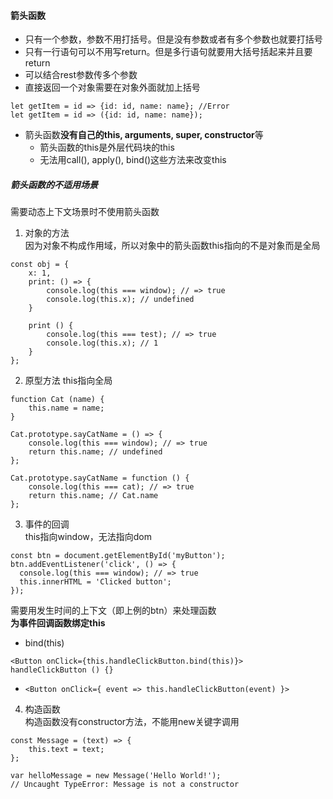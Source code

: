 #### 箭头函数   
- 只有一个参数，参数不用打括号。但是没有参数或者有多个参数也就要打括号  
- 只有一行语句可以不用写return。但是多行语句就要用大括号括起来并且要return    
- 可以结合rest参数传多个参数  
- 直接返回一个对象需要在对象外面就加上括号  
```
let getItem = id => {id: id, name: name}; //Error
let getItem = id => ({id: id, name: name});
```
- 箭头函数**没有自己的this, arguments, super, constructor**等
	- 箭头函数的this是外层代码块的this    
	- 无法用call(), apply(), bind()这些方法来改变this  

##### 箭头函数的不适用场景  
需要动态上下文场景时不使用箭头函数  
1. 对象的方法  
因为对象不构成作用域，所以对象中的箭头函数this指向的不是对象而是全局   
```
const obj = {
    x: 1,
    print: () => {
        console.log(this === window); // => true
        console.log(this.x); // undefined
    }

    print () {
	    console.log(this === test); // => true
	    console.log(this.x); // 1
	}
};
```

2. 原型方法 
this指向全局
```
function Cat (name) {
    this.name = name;
}

Cat.prototype.sayCatName = () => {
    console.log(this === window); // => true
    return this.name; // undefined
};

Cat.prototype.sayCatName = function () {
    console.log(this === cat); // => true
    return this.name; // Cat.name
};
```  
3. 事件的回调  
this指向window，无法指向dom
```
const btn = document.getElementById('myButton');
btn.addEventListener('click', () => {
  console.log(this === window); // => true
  this.innerHTML = 'Clicked button';
});
```
需要用发生时间的上下文（即上例的btn）来处理函数   
**为事件回调函数绑定this**     
- bind(this) 
```
<Button onClick={this.handleClickButton.bind(this)}>
handleClickButton () {}
```   
- ```<Button onClick={ event => this.handleClickButton(event) }>```  
4. 构造函数    
构造函数没有constructor方法，不能用new关键字调用    
```
const Message = (text) => {
    this.text = text;
};

var helloMessage = new Message('Hello World!');
// Uncaught TypeError: Message is not a constructor
```